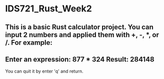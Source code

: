 # IDS721_Rust_Week2
This is a basic Rust calculator project.
You can input 2 numbers and applied them with +, -, *, or /.
For example:
-----------------------
Enter an expression:
877 * 324
Result: 284148
-----------------------
You can quit it by enter 'q' and return. 
